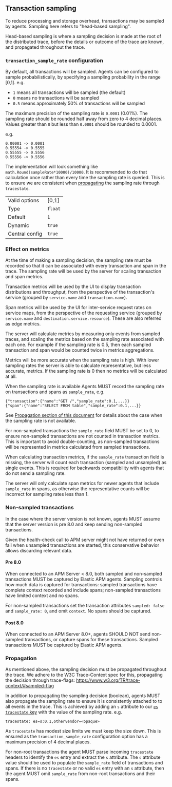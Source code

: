 ## Transaction sampling

To reduce processing and storage overhead, transactions may be sampled by agents.
Sampling here refers to "head-based sampling".

Head-based sampling is where a sampling decision is made at the root of the distributed trace,
before the details or outcome of the trace are known,
and propagated throughout the trace.

### `transaction_sample_rate` configuration

By default, all transactions will be sampled.
Agents can be configured to sample probabilistically,
by specifying a sampling probability in the range \[0,1\].
e.g.

 - `1` means all transactions will be sampled (the default)
 - `0` means no transactions will be sampled
 - `0.5` means approximately 50% of transactions will be sampled

The maximum precision of the sampling rate is `0.0001` (0.01%).
The sampling rate should be rounded half away from zero to 4 decimal places.
Values greater than `0` but less than `0.0001` should be rounded to 0.0001.

e.g.

    0.00001 -> 0.0001
    0.55554 -> 0.5555
    0.55555 -> 0.5556
    0.55556 -> 0.5556

The implementation will look something like `math.Round(sampleRate*10000)/10000`.
It is recommended to do that calculation once rather than every time the sampling rate is queried.
This is to ensure we are consistent when [propagating](#propagation) the sampling rate through `tracestate`.

|                |         |
|----------------|---------|
| Valid options  | \[0,1\] |
| Type           | `float` |
| Default        | `1`     |
| Dynamic        | `true`  |
| Central config | `true`  |

### Effect on metrics

At the time of making a sampling decision,
the sampling rate must be recorded so that it can be associated with every transaction and span in the trace.
The sampling rate will be used by the server for scaling transaction and span metrics.

Transaction metrics will be used by the UI to display transaction distributions and throughput,
from the perspective of the transaction's service (grouped by `service.name` and `transaction.name`).

Span metrics will be used by the UI for inter-service request rates on service maps,
from the perspective of the requesting service (grouped by `service.name` and `destination.service.resource`).
These are also referred as edge metrics.

The server will calculate metrics by measuring only events from sampled traces,
and scaling the metrics based on the sampling rate associated with each one.
For example if the sampling rate is 0.5,
then each sampled transaction and span would be counted twice in metrics aggregations.

Metrics will be more accurate when the sampling rate is high.
With lower sampling rates the server is able to calculate representative, but less accurate, metrics.
If the sampling rate is 0 then no metrics will be calculated at all.

When the sampling rate is available Agents MUST record the sampling rate on transactions and spans as `sample_rate`, e.g.

    {"transaction":{"name":"GET /","sample_rate":0.1,...}}
    {"span":{"name":"SELECT FROM table","sample_rate":0.1,...}}

See [Propagation section of this document](#propagation) for details about the case when the sampling rate is not available.

For non-sampled transactions the `sample_rate` field MUST be set to 0,
to ensure non-sampled transactions are not counted in transaction metrics.
This is important to avoid double-counting,
as non-sampled transactions will be represented in metrics calculated from sampled transactions.

When calculating transaction metrics,
if the `sample_rate` transaction field is missing,
the server will count each transaction (sampled and unsampled) as single events.
This is required for backwards compatibility with agents that do not send a sampling rate.

The server will only calculate span metrics for newer agents that include `sample_rate` in spans,
as otherwise the representative counts will be incorrect for sampling rates less than 1.

### Non-sampled transactions

In the case where the server version is not known, agents MUST assume that the server version is pre 8.0 and keep
sending non-sampled transactions.

Given the health-check call to APM server might not have returned or even fail when unsampled
transactions are started, this conservative behavior allows discarding relevant data.

#### Pre 8.0
When connected to an APM Server < 8.0, both sampled and non-sampled transactions MUST be captured by Elastic APM agents.
Sampling controls how much data is captured for transactions:
sampled transactions have complete context recorded and include spans;
non-sampled transactions have limited context and no spans.

For non-sampled transactions set the transaction attributes `sampled: false` and `sample_rate: 0`, and omit `context`.
No spans should be captured.

#### Post 8.0
When connected to an APM Server 8.0+, agents SHOULD NOT send non-sampled transactions, or capture spans for these transactions.
Sampled transactions MUST be captured by Elastic APM agents.

### Propagation

As mentioned above, the sampling decision must be propagated throughout the trace.
We adhere to the W3C Trace-Context spec for this, propagating the decision through trace-flags: https://www.w3.org/TR/trace-context/#sampled-flag

In addition to propagating the sampling decision (boolean), agents MUST also propagate the sampling rate to ensure it is consistently attached to to all events in the trace.
This is achieved by adding an `s` attribute to our [`es` `tracestate` key](tracing-distributed-tracing.md#tracestate) with the value of the sampling rate.
e.g.

    tracestate: es=s:0.1,othervendor=<opaque>

As `tracestate` has modest size limits we must keep the size down.
This is ensured as the `transaction_sample_rate` configuration option has a maximum precision of 4 decimal places.

For non-root transactions the agent MUST parse incoming `tracestate` headers to identify the `es` entry and extract the `s` attribute.
The `s` attribute value should be used to populate the `sample_rate` field of transactions and spans.
If there is no `tracestate` or no valid `es` entry with an `s` attribute,
then the agent MUST omit `sample_rate` from non-root transactions and their spans.
